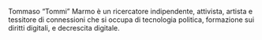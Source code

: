 Tommaso “Tommi” Marmo è un ricercatore indipendente, attivista, artista e tessitore di connessioni che si occupa di tecnologia politica, formazione sui diritti digitali, e decrescita digitale.
